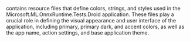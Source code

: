 contains resource files that define colors, strings, and styles used in the Microsoft.ML.OnnxRuntime.Tests.Droid application. These files play a crucial role in defining the visual appearance and user interface of the application, including primary, primary dark, and accent colors, as well as the app name, action settings, and base application theme.